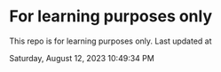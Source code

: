 # For learning purposes only
This repo is for learning purposes only.
Last updated at

Saturday, August 12, 2023 10:49:34 PM

